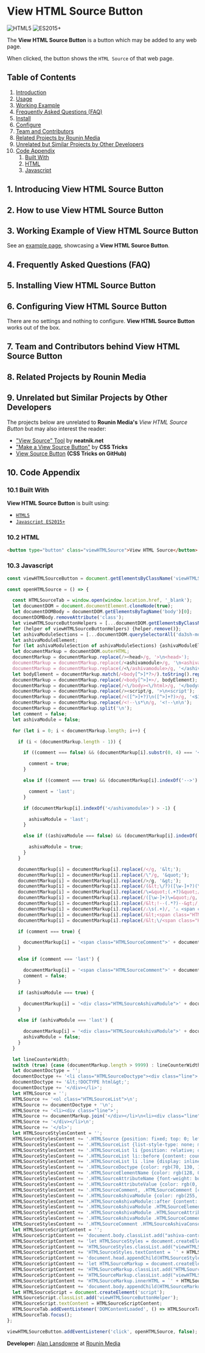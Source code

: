 # View HTML Source Button

![HTML5](https://img.shields.io/badge/HTML-HTML%205-orange)
![ES2015+](https://img.shields.io/badge/JS-ES2015%2B-brightgreen)
<!-- ![CSS3](https://img.shields.io/badge/CSS-CSS%203-yellow) -->
<!-- ![SVG2](https://img.shields.io/badge/SVG-SVG%202-green) -->
<!-- ![PHP7](https://img.shields.io/badge/PHP-PHP%207-purple) -->
<!-- ![JSON](https://img.shields.io/badge/JSON-JSON-red) -->

The **View HTML Source Button** is a button which may be added to any web page.

When clicked, the button shows the `HTML Source` of that web page.

<!--

LOOK AT Table of Contents and consider integrating list below:

Motivation. A statement of what problem the component solves.
Features. A description of how the component solves that problem.
Installation. A link to where to get the component, and where to put it.
Configuration. A description of how to use each attribute exposed to the consumer.
Example. A Hello World walk-through showing how to get the component working on an HTML page.
Customization. A list of all the CSS variables that can be overridden.
Events. A list of the events emitted or consumed by the component and their place in the life-cycle.

Source: Comment by Joe Honton at https://lea.verou.me/2020/09/the-failed-promise-of-web-components/

-->

## Table of Contents
1. [Introduction](#1-introducing-view-html-source-button)
2. [Usage](#2-how-to-use-view-html-source-button)
3. [Working Example](#3-working-example-of-view-html-source-button)
4. [Frequently Asked Questions (FAQ)](#4-frequently-asked-questions-faq)
5. [Install](#5-installing-view-html-source-button)
6. [Configure](#6-configuring-view-html-source-button)
7. [Team and Contributors](#7-team-and-contributors-behind-view-html-source-button)
8. [Related Projects by Rounin Media](#8-related-projects-by-rounin-media)
9. [Unrelated but Similar Projects by Other Developers](#9-unrelated-but-similar-projects-by-other-developers)
10. [Code Appendix](#10-code-appendix)
    1. [Built With](#101-built-with)
    2. [HTML](#102-html)
    3. [Javascript](#103-javascript)

<!--- . <a href="#description">Description</a> -->
<!--- . <a href="#demo">Demo</a> // with an animated gif? -->
<!--- . <a href="#installation-and-usage">Installation and Usage</a> -->
<!--- . <a href="#features">Features</a> -->
<!--- . <a href="#configuration">Configuration</a> -->
<!--- . <a href="#api"/>API</a> -->
<!--- . <a href="#code-of-conduct"/>Code of Conduct</a> -->
<!--- . <a href="#filing-issues"/>Filing Issues</a> -->
<!--- . <a href="#how-to-contribute">How to Contribute</a> -->
<!--- . <a href="#team"/>Team</a> -->
<!--- . <a href="#contributors"/>Contributors</a> -->
<!--- . <a href="#sources"/>Sources</a> -->
<!--- . <a href="#releases"/>Releases</a> -->
<!--- . <a href="#security"/>Security</a> -->
<!--- . <a href="#semantic-versioning-policy"/>Semantic Versioning Policy</a> -->
<!--- . <a href="#license"/>License</a> -->
<!--- . <a href="#financial-contributors"/>Financial Contributors</a> -->
<!--- . <a href="#used-by"/>Used By</a> -->
<!--- . <a href="#guides"/>Guides</a> -->
<!--- . <a href="#resources"/>Resources</a> -->
<!--- . <a href="#guides-and-resources"/>Guides and Resources</a> -->
<!--- . <a href="#sponsors"/>Sponsors</a> -->
<!--- . <a href="#technology-sponsors"/>Technology Sponsors</a> -->
<!--- . <a href="#project-status"/>Project Status</a> -->
<!--- . <a href="#acknowledgements"/>Acknowledgements</a> -->
<!--- . <a href="#contact"/>Contact</a> -->
<!--- . <a href="#contact-info"/>Contact Info</a> -->
<!--- . <a href="#contact-information"/>Contact Information</a> -->
<!--- . <a href="#discussion"/>Discussion</a> -->
<!--- . <a href="#technologies"/>Technologies</a> -->
<!--- . <a href="#to-do-list"/>To Do List</a> -->
<!--- . <a href="#bug-feature-request"/>Bug / Feature Request</a> -->
<!--- . <a href="#development"/>Development</a> -->


## 1. Introducing View HTML Source Button

## 2. How to use View HTML Source Button

## 3. Working Example of View HTML Source Button

See an <a href="view-html-source-button.html" target="_blank">example page</a>, showcasing a **View HTML Source Button**.

## 4. Frequently Asked Questions (FAQ)

## 5. Installing View HTML Source Button

## 6. Configuring View HTML Source Button

There are no settings and nothing to configure. **View HTML Source Button** works out of the box.

## 7. Team and Contributors behind View HTML Source Button

## 8. Related Projects by Rounin Media

## 9. Unrelated but Similar Projects by Other Developers

 The projects below are unrelated to **Rounin Media's** *View HTML Source Button* but may also interest the reader:
 
 - ["View Source" Tool](https://neatnik.net/view-source/) by **neatnik.net**
 - ["Make a View Source Button"](https://css-tricks.com/make-a-view-source-button/) by **CSS Tricks**
 - [View Source Button](https://github.com/CSS-Tricks/View-Source-Button/blob/master/index.html) **(CSS Tricks on GitHub)**


## 10. Code Appendix

### 10.1 Built With

**View HTML Source Button** is built using:

 - [`HTML5`](#102-html)
 - [`Javascript ES2015+`](#103-javascript)

### 10.2 <a id="html" />HTML
``` html
<button type="button" class="viewHTMLSource">View HTML Source</button>
```

### 10.3 <a id="javascript" />Javascript
``` javascript
const viewHTMLSourceButton = document.getElementsByClassName('viewHTMLSource')[0];

const openHTMLSource = () => {

  const HTMLSourceTab = window.open(window.location.href, '_blank');
  let documentDOM = document.documentElement.cloneNode(true);
  let documentDOMBody = documentDOM.getElementsByTagName('body')[0];
  documentDOMBody.removeAttribute('class');
  let viewHTMLSourceButtonHelpers = [...documentDOM.getElementsByClassName('viewHTMLSourceButtonHelper')];
  for (helper of viewHTMLSourceButtonHelpers) {helper.remove()};
  let ashivaModuleSections = [...documentDOM.querySelectorAll('da3sh-module')];
  let ashivaModuleElement;
  for (let ashivaModuleSection of ashivaModuleSections) {ashivaModuleElement = document.createElement('ashivaModule'); ashivaModuleSection.parentNode.insertBefore(ashivaModuleElement, ashivaModuleSection); ashivaModuleElement.appendChild(ashivaModuleSection)};
  let documentMarkup = documentDOM.outerHTML;
  documentMarkup = documentMarkup.replace(/><head>/g, '>\n<head>');
  documentMarkup = documentMarkup.replace(/<ashivamodule>/g, '\n<ashivamodule>');
  documentMarkup = documentMarkup.replace(/<\/ashivamodule>/g, '</ashivamodule>\n');
  let bodyElement = documentMarkup.match(/<body[^>]*?>/).toString().replace(/\s+/g, '\n');
  documentMarkup = documentMarkup.replace(/<body[^>]+>/, bodyElement);
  documentMarkup = documentMarkup.replace(/<\/body><\/html>/g, '</body>\n</html>');
  documentMarkup = documentMarkup.replace(/><script/g, '>\n<script');
  documentMarkup = documentMarkup.replace(/<([^>]+?)\n([^>]+?)>/g, '<$1 $2>');
  documentMarkup = documentMarkup.replace(/<!--\s*\n/g, '<!--\n\n');
  documentMarkup = documentMarkup.split('\n');
  let comment = false;
  let ashivaModule = false;

  for (let i = 0; i < documentMarkup.length; i++) {

    if (i < (documentMarkup.length - 1)) {

      if ((comment === false) && (documentMarkup[i].substr(0, 4) === '<!--')) {

        comment = true;
      }

      else if ((comment === true) && (documentMarkup[i].indexOf('-->') > -1)) {

        comment = 'last';
      }

      if (documentMarkup[i].indexOf('</ashivamodule>') > -1) {

        ashivaModule = 'last';
      }

      else if ((ashivaModule === false) && (documentMarkup[i].indexOf('<ashivamodule>') > -1)) {

        ashivaModule = true;
      }
    }

    documentMarkup[i] = documentMarkup[i].replace(/</g, '&lt;');
    documentMarkup[i] = documentMarkup[i].replace(/\"/g, '&quot;');
    documentMarkup[i] = documentMarkup[i].replace(/>/g, '&gt;');
    documentMarkup[i] = documentMarkup[i].replace(/(&lt;\/?)([\w-]+?)(\s|&gt;)/g, '$1<span class="HTMLSourceElementName">$2</span>$3');
    documentMarkup[i] = documentMarkup[i].replace(/\=&quot;(.+?)&quot;/g, '=&quot;<span class="HTMLSourceAttributeValue">$1</span><b>&quot;</b>');
    documentMarkup[i] = documentMarkup[i].replace(/([\w-]+)\=&quot;/g, '<span class="HTMLSourceAttributeName">$1</span><b>=&quot;</b>');
    documentMarkup[i] = documentMarkup[i].replace(/&lt;!--(.*?)--&gt;/, '<span class="HTMLSourceComment">&lt;!--$1--&gt;</span>');
    documentMarkup[i] = documentMarkup[i].replace(/⚠️\s(.+)/, '⚠️ <span class="HTMLSourceAshivaConsole">$1</span>');
    documentMarkup[i] = documentMarkup[i].replace(/&lt;<span class="HTMLSourceElementName">ashivamodule<\/span>&gt;/, '');
    documentMarkup[i] = documentMarkup[i].replace(/&lt;\/<span class="HTMLSourceElementName">ashivamodule<\/span>&gt;/, '');

    if (comment === true) {

      documentMarkup[i] = '<span class="HTMLSourceComment">' + documentMarkup[i] + '</span>';
    }

    else if (comment === 'last') {

      documentMarkup[i] = '<span class="HTMLSourceComment">' + documentMarkup[i] + '</span>';
      comment = false;
    }

    if (ashivaModule === true) {

      documentMarkup[i] = '<div class="HTMLSourceAshivaModule">' + documentMarkup[i] + '</div>';
    }

    else if (ashivaModule === 'last') {

      documentMarkup[i] = '<div class="HTMLSourceAshivaModule">' + documentMarkup[i] + '</div>';
      ashivaModule = false;
    }
  }

  let lineCounterWidth;
  switch (true) {case (documentMarkup.length > 9999) : lineCounterWidth = '45'; break; case (documentMarkup.length > 999) : lineCounterWidth = '36'; break; case (documentMarkup.length > 99) : lineCounterWidth = '27'; break; case (documentMarkup.length > 9) : lineCounterWidth = '18'; break; default : lineCounterWidth = '9';};
  let documentDoctype = '';
  documentDoctype += '<li class="HTMLSourceDoctype"><div class="line">';
  documentDoctype += '&lt;!DOCTYPE html&gt;';
  documentDoctype += '</div></li>';
  let HTMLSource = '';
  HTMLSource += '<ol class="HTMLSourceList">\n';
  HTMLSource += documentDoctype + '\n';
  HTMLSource += '<li><div class="line">';
  HTMLSource += documentMarkup.join('</div></li>\n<li><div class="line">');
  HTMLSource += '</div></li>\n';
  HTMLSource += '</ol>';
  let HTMLSourceStylesContent = '';
  HTMLSourceStylesContent += '.HTMLSource {position: fixed; top: 0; left: 0; z-index: 96; width: 100vw; height: 100vh; padding-bottom: 12px; font-family:monospace; color: rgb(0, 0, 0); background-color: rgb(255, 255, 255); box-sizing: border-box; overflow: auto;}';
  HTMLSourceStylesContent += '.HTMLSourceList {list-style-type: none; margin: 8px 0 0; padding-left: 0; counter-reset: line;}';
  HTMLSourceStylesContent += '.HTMLSourceList li {position: relative; display: block; clear: both; width: 100%; font-size: 13px; line-height: 16px; white-space: pre-wrap;}';
  HTMLSourceStylesContent += '.HTMLSourceList li::before {content: counter(line); display: inline-block; float: left; width: ' + lineCounterWidth + 'px; margin-right: 6px; color: rgb(204, 204, 204); text-align: right; font-style: normal; counter-increment: line;}';
  HTMLSourceStylesContent += '.HTMLSourceList li .line {display: inline-block; float: right; width: calc(100% - ' + lineCounterWidth + 'px - 6px);}';
  HTMLSourceStylesContent += '.HTMLSourceDoctype {color: rgb(70, 130, 180); font-style: italic;}';
  HTMLSourceStylesContent += '.HTMLSourceElementName {color: rgb(128, 0, 128); font-weight: bold;}';
  HTMLSourceStylesContent += '.HTMLSourceAttributeName {font-weight: bold;}';
  HTMLSourceStylesContent += '.HTMLSourceAttributeValue {color: rgb(0, 0, 255);}';
  HTMLSourceStylesContent += '.HTMLSourceComment, .HTMLSourceComment [class] {color: rgb(0, 127, 0); font-weight: normal; font-style: italic;}';
  HTMLSourceStylesContent += '.HTMLSourceAshivaModule {color: rgb(255, 125, 0); background-color: rgb(255, 239, 198);}';
  HTMLSourceStylesContent += '.HTMLSourceAshivaModule::after {content: \'\';}';
  HTMLSourceStylesContent += '.HTMLSourceAshivaModule .HTMLSourceElementName {color: rgb(187, 18, 0);}';
  HTMLSourceStylesContent += '.HTMLSourceAshivaModule .HTMLSourceAttributeValue {color: rgb(212, 57, 0);}';
  HTMLSourceStylesContent += '.HTMLSourceAshivaModule .HTMLSourceComment, .HTMLSourceAshivaModule .HTMLSourceComment [class] {color: rgb(208, 149, 127);}';
  HTMLSourceStylesContent += '.HTMLSourceComment .HTMLSourceAshivaConsole, .HTMLSourceAshivaModule .HTMLSourceComment .HTMLSourceAshivaConsole {color: rgb(255, 0, 0);}';
  let HTMLSourceScriptContent = '';
  HTMLSourceScriptContent += 'document.body.classList.add("ashiva-control-pad-activated");';
  HTMLSourceScriptContent += 'let HTMLSourceStyles = document.createElement("style");';
  HTMLSourceScriptContent += 'HTMLSourceStyles.classList.add("viewHTMLSourceButtonHelper");';
  HTMLSourceScriptContent += 'HTMLSourceStyles.textContent = `' + HTMLSourceStylesContent + '`;';
  HTMLSourceScriptContent += 'document.head.appendChild(HTMLSourceStyles);';
  HTMLSourceScriptContent += 'let HTMLSourceMarkup = document.createElement("div");';
  HTMLSourceScriptContent += 'HTMLSourceMarkup.classList.add("HTMLSource");';
  HTMLSourceScriptContent += 'HTMLSourceMarkup.classList.add("viewHTMLSourceButtonHelper");';
  HTMLSourceScriptContent += 'HTMLSourceMarkup.innerHTML = `' + HTMLSource + '`;';
  HTMLSourceScriptContent += 'document.body.appendChild(HTMLSourceMarkup);';
  let HTMLSourceScript = document.createElement('script');
  HTMLSourceScript.classList.add('viewHTMLSourceButtonHelper');
  HTMLSourceScript.textContent = HTMLSourceScriptContent;
  HTMLSourceTab.addEventListener('DOMContentLoaded', () => HTMLSourceTab.document.body.appendChild(HTMLSourceScript));
  HTMLSourceTab.focus();
};

viewHTMLSourceButton.addEventListener('click', openHTMLSource, false);
```

**Developer:** <a href="https://github.com/RouninMedia/view-html-source-button" target="_blank">Alan Lansdowne</a> at <a href="https://github.com/RouninMedia" target="_blank">Rounin Media</a>

